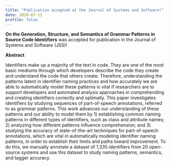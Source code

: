```yaml
---
title: "Publication accepted at the Journal of Systems and Software!"
date: 2020-07-13
profile: false
---
```


**On the Generation, Structure, and Semantics of Grammar Patterns in Source Code Identifiers** was accepted for publication in the Journal of Systems and Software (JSS)!

<!--more-->
**Abstract**

Identifiers make up a majority of the text in code. They are one of the most basic mediums through which developers describe the code they create and understand the code that others create. Therefore, understanding the patterns latent in identifier naming practices and how accurately we are able to automatically model these patterns is vital if researchers are to support developers and automated analysis approaches in comprehending and creating identifiers correctly and optimally. This paper investigates identifiers by studying sequences of part-of-speech annotations, referred to as grammar patterns. This work advances our understanding of these patterns and our ability to model them by 1) establishing common naming patterns in different types of identifiers, such as class and attribute names; 2) analyzing how different patterns influence comprehension; and 3) studying the accuracy of state-of-the-art techniques for part-of-speech annotations, which are vital in automatically modeling identifier naming patterns, in order to establish their limits and paths toward improvement. To do this, we manually annotate a dataset of 1,335 identifiers from 20 open-source systems and use this dataset to study naming patterns, semantics, and tagger accuracy.
